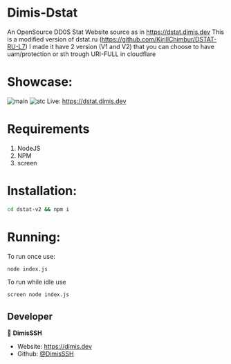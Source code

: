# Dimis-Dstat
An OpenSource DD0S Stat Website source as in https://dstat.dimis.dev
This is a modified version of dstat.ru (https://github.com/KirillChimbur/DSTAT-RU-L7)
I made it have 2 version (V1 and V2) that you can choose to have uam/protection or sth trough URI-FULL in cloudflare


# Showcase: 
![main](https://cdn.discordapp.com/attachments/1012085212823437334/1014508050461233203/main.PNG)
![atc](https://cdn.discordapp.com/attachments/1012085212823437334/1014508093150867477/atc.PNG)
Live: https://dstat.dimis.dev

# Requirements
1. NodeJS
2. NPM
3. screen


# Installation:
```sh
cd dstat-v2 && npm i
```

# Running:

To run once use:
```sh
node index.js
```

To run while idle use
```sh
screen node index.js
```



## Developer

👤 **DimisSSH**

- Website: https://dimis.dev
- Github: [@DimisSSH](https://github.com/DimisSSH)
